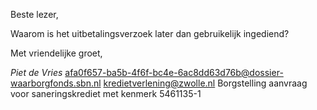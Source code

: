 Beste lezer,

Waarom is het uitbetalingsverzoek later dan gebruikelijk ingediend?
 
Met vriendelijke groet,

*Piet de Vries*
<from>afa0f657-ba5b-4f6f-bc4e-6ac8dd63d76b@dossier-waarborgfonds.sbn.nl</from>
<to>kredietverlening@zwolle.nl</to>
<subject>Borgstelling aanvraag voor saneringskrediet met kenmerk 5461135-1</subject>
